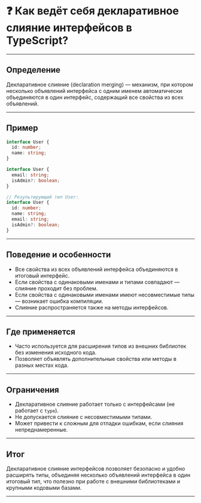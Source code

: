 # ❓ Как ведёт себя декларативное слияние интерфейсов в TypeScript?

---

## Определение

Декларативное слияние (declaration merging) — механизм, при котором несколько объявлений интерфейса с одним именем автоматически объединяются в один интерфейс, содержащий все свойства из всех объявлений.

---

## Пример

```ts
interface User {
  id: number;
  name: string;
}

interface User {
  email: string;
  isAdmin?: boolean;
}

// Результирующий тип User:
interface User {
  id: number;
  name: string;
  email: string;
  isAdmin?: boolean;
}
```

---

## Поведение и особенности

* Все свойства из всех объявлений интерфейса объединяются в итоговый интерфейс.
* Если свойства с одинаковыми именами и типами совпадают — слияние проходит без проблем.
* Если свойства с одинаковыми именами имеют несовместимые типы — возникает ошибка компиляции.
* Слияние распространяется также на методы интерфейсов.

---

## Где применяется

* Часто используется для расширения типов из внешних библиотек без изменения исходного кода.
* Позволяет объявлять дополнительные свойства или методы в разных местах кода.

---

## Ограничения

* Декларативное слияние работает только с интерфейсами (не работает с `type`).
* Не допускается слияние с несовместимыми типами.
* Может привести к сложным для отладки ошибкам, если слияния непреднамеренные.

---

## Итог

Декларативное слияние интерфейсов позволяет безопасно и удобно расширять типы, объединяя несколько объявлений интерфейса в один итоговый тип, что полезно при работе с внешними библиотеками и крупными кодовыми базами.

---
